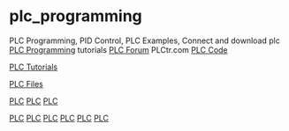 # plc_programming
PLC Programming, PID Control, PLC Examples, Connect and download plc 
<a href="http://www.plctr.com">PLC Programming</a> tutorials
<a href="http://forum.plctr.com">PLC Forum</a>
PLCtr.com
<a href="http://www.plctr.com">PLC Code</a>

<a href="http://www.plctr.com">PLC Tutorials</a>

<a href="http://www.plctr.com">PLC Files</a>

<a href="http://www.plctr.com">PLC</a>
<a href="http://www.plctr.com">PLC</a>
<a href="http://www.plctr.com">PLC</a>

<a href="http://www.plctr.com">PLC</a>
<a href="http://www.plctr.com">PLC</a>
<a href="http://www.plctr.com">PLC</a>
<a href="http://www.plctr.com">PLC</a>
<a href="http://www.plctr.com">PLC</a>
<a href="http://www.plctr.com">PLC</a>


